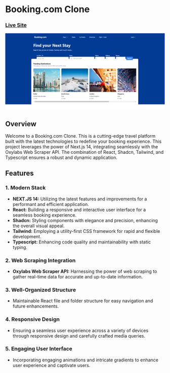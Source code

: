 # Booking.com Clone
### [Live Site](https://liamt-bookings-clone.vercel.app)

![Booking.com Clone](preview.png)

## Overview
Welcome to a Booking.com Clone. This is a cutting-edge travel platform built with the latest technologies to redefine your booking experience. This project leverages the power of Next.js 14, integrating seamlessly with the Oxylabs Web Scraper API. The combination of React, Shadcn, Tailwind, and Typescript ensures a robust and dynamic application.

## Features
### 1. Modern Stack
- **NEXT.JS 14:** Utilizing the latest features and improvements for a performant and efficient application.
- **React:** Building a responsive and interactive user interface for a seamless booking experience.
- **Shadcn:** Styling components with elegance and precision, enhancing the overall visual appeal.
- **Tailwind:** Employing a utility-first CSS framework for rapid and flexible development.
- **Typescript:** Enhancing code quality and maintainability with static typing.

### 2. Web Scraping Integration
- **Oxylabs Web Scraper API:** Harnessing the power of web scraping to gather real-time data for accurate and up-to-date information.

### 3. Well-Organized Structure
- Maintainable React file and folder structure for easy navigation and future enhancements.

### 4. Responsive Design
- Ensuring a seamless user experience across a variety of devices through responsive design and carefully crafted media queries.

### 5. Engaging User Interface
- Incorporating engaging animations and intricate gradients to enhance user experience and captivate users.
